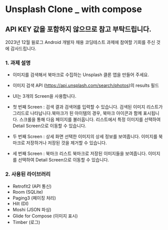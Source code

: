 # Unsplash Clone _ with compose

## API KEY 값을 포함하지 않으므로 참고 부탁드립니다.

2023년 12월 윌로그 Android 개발자 채용 코딩테스트 과제에 참여할 기회를 주신 것에 감사드립니다.


### 1. 과제 설명
* 이미지를 검색해서 북마크로 수집하는 Unsplash 클론 앱을 만들어 주세요.

* 이미지 검색 API (https://api.unsplash.com/search/photos)의 results 필드

* UI는 3개의 Screen을 사용합니다.
* 첫 번째 Screen : 검색 결과
검색어를 입력할 수 있습니다.
검색된 이미지 리스트가 그리드로 나타납니다.북마크가 된 아이템의 경우, 북마크 아이콘과 함께 표시됩니다.
스크롤을 통해 다음 페이지를 불러옵니다.
리스트에서 특정 이미지를 선택하여 Detail Screen으로 이동할 수 있습니다.

* 두 번째 Screen : 상세 화면 
선택한 이미지의 상세 정보를 보여줍니다.
이미지를 북마크로 저장하거나 저장된 것을 제거할 수 있습니다.

* 세 번째 Screen : 북마크 리스트
북마크로 저장된 이미지들을 보여줍니다.
이미지를 선택하여 Detail Screen으로 이동할 수 있습니다.


### 2. 사용된 라이브러리
* Retrofit2 (API 통신)
* Room (SQLite)
* Paging3 (페이징 처리)
* Hilt (DI)
* Moshi (JSON 파싱)
* Glide for Compose (이미지 표시)
* Timber (로그)

